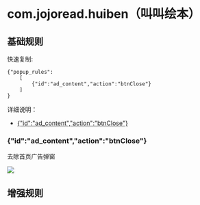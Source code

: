 # com.jojoread.huiben（叫叫绘本）

## 基础规则

快速复制:
```
{"popup_rules":
    [
        {"id":"ad_content","action":"btnClose"}
    ]
}
```
详细说明：
- [{"id":"ad_content","action":"btnClose"}](#idad_contentactionbtnclose)

### {"id":"ad_content","action":"btnClose"}
去除首页广告弹窗

![](./assets/首页广告弹窗.jpg)

## 增强规则
